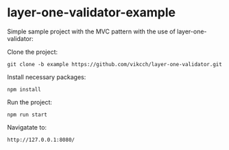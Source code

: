 # layer-one-validator-example

Simple sample project with the MVC pattern with the use of layer-one-validator:

Clone the project:

`git clone -b example https://github.com/vikcch/layer-one-validator.git`

Install necessary packages:

`npm install`

Run the project:

`npm run start`

Navigatate to:

`http://127.0.0.1:8080/`